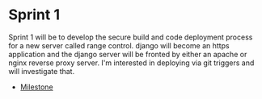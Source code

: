 # Sprint 1

Sprint 1 will be to develop the secure build and code deployment process for a new server called range control. django will become an https application and the django server will be fronted by either an apache or nginx reverse proxy server. I'm interested in deploying via git triggers and will investigate that.

* [Milestone](https://github.com/gmcyber/CCC410F22-Example/milestone/3)